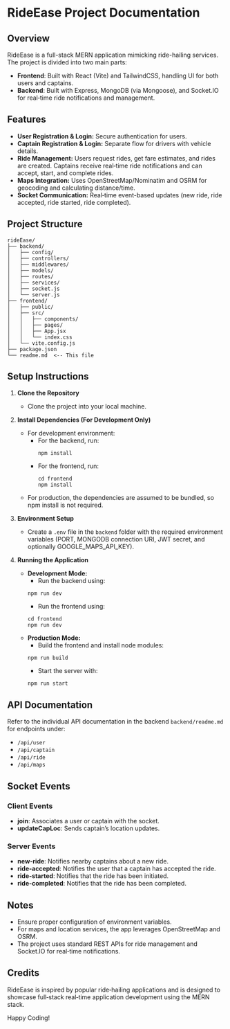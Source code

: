 # RideEase Project Documentation

## Overview
RideEase is a full-stack MERN application mimicking ride-hailing services. The project is divided into two main parts:
- **Frontend**: Built with React (Vite) and TailwindCSS, handling UI for both users and captains.
- **Backend**: Built with Express, MongoDB (via Mongoose), and Socket.IO for real‑time ride notifications and management.

## Features
- **User Registration & Login:** Secure authentication for users.
- **Captain Registration & Login:** Separate flow for drivers with vehicle details.
- **Ride Management:** Users request rides, get fare estimates, and rides are created. Captains receive real‑time ride notifications and can accept, start, and complete rides.
- **Maps Integration:** Uses OpenStreetMap/Nominatim and OSRM for geocoding and calculating distance/time.
- **Socket Communication:** Real‑time event-based updates (new ride, ride accepted, ride started, ride completed).

## Project Structure
```
rideEase/
├── backend/
│   ├── config/
│   ├── controllers/
│   ├── middlewares/
│   ├── models/
│   ├── routes/
│   ├── services/
│   ├── socket.js
│   └── server.js
├── frontend/
│   ├── public/
│   ├── src/
│   │   ├── components/
│   │   ├── pages/
│   │   ├── App.jsx
│   │   └── index.css
│   └── vite.config.js
├── package.json
└── readme.md  <-- This file
```

## Setup Instructions

1. **Clone the Repository**
   - Clone the project into your local machine.

2. **Install Dependencies (For Development Only)**
   - For development environment:
     - For the backend, run:
       ```
       npm install
       ```
     - For the frontend, run:
       ```
       cd frontend
       npm install
       ```
   - For production, the dependencies are assumed to be bundled, so npm install is not required.

3. **Environment Setup**
   - Create a `.env` file in the `backend` folder with the required environment variables (PORT, MONGODB connection URI, JWT secret, and optionally GOOGLE_MAPS_API_KEY).

4. **Running the Application**
   - **Development Mode:**
      - Run the backend using:
      ```
      npm run dev
      ```
      - Run the frontend using:
       ```
       cd frontend
       npm run dev
       ```
   - **Production Mode:**
     - Build the frontend and install node modules:
     ```
     npm run build
     ```
     - Start the server with:
     ```
     npm run start
     ```

## API Documentation

Refer to the individual API documentation in the backend `backend/readme.md` for endpoints under:
- `/api/user`
- `/api/captain`
- `/api/ride`
- `/api/maps`

## Socket Events

### Client Events
- **join**: Associates a user or captain with the socket.
- **updateCapLoc**: Sends captain’s location updates.

### Server Events
- **new-ride**: Notifies nearby captains about a new ride.
- **ride-accepted**: Notifies the user that a captain has accepted the ride.
- **ride-started**: Notifies that the ride has been initiated.
- **ride-completed**: Notifies that the ride has been completed.

## Notes
- Ensure proper configuration of environment variables.
- For maps and location services, the app leverages OpenStreetMap and OSRM.
- The project uses standard REST APIs for ride management and Socket.IO for real‑time notifications.

## Credits
RideEase is inspired by popular ride‑hailing applications and is designed to showcase full‑stack real‑time application development using the MERN stack.

Happy Coding!
